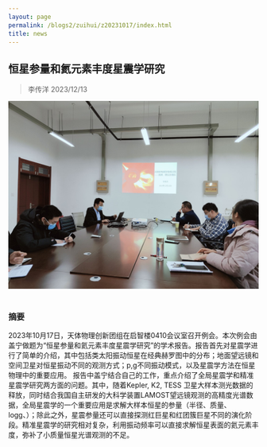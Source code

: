 ```yaml
---
layout: page
permalink: /blogs2/zuihui/z20231017/index.html
title: news
---
```


## 恒星参量和氦元素丰度星震学研究

> 李传洋 2023/12/13
<center>
<img src = "/blogs2/photo/20231213.jpg">
</center>
<br>

### 摘要

2023年10月17日，天体物理创新团组在启智楼0410会议室召开例会。本次例会由盖宁做题为“恒星参量和氦元素丰度星震学研究”的学术报告。报告首先对星震学进行了简单的介绍，其中包括类太阳振动恒星在经典赫罗图中的分布；地面望远镜和空间卫星对恒星振动不同的观测方式；p,g不同振动模式，以及星震学方法在恒星物理中的重要应用。
报告中盖宁结合自己的工作，重点介绍了全局星震学和精准星震学研究两方面的问题。其中，随着Kepler, K2, TESS 卫星大样本测光数据的释放，同时结合我国自主研发的大科学装置LAMOST望远镜观测的高精度光谱数据，全局星震学的一个重要应用是求解大样本恒星的参量（半径、质量、logg、）；除此之外，星震参量还可以直接探测红巨星和红团簇巨星不同的演化阶段。精准星震学的研究相对复杂，利用振动频率可以直接求解恒星表面的氦元素丰度，弥补了小质量恒星光谱观测的不足。